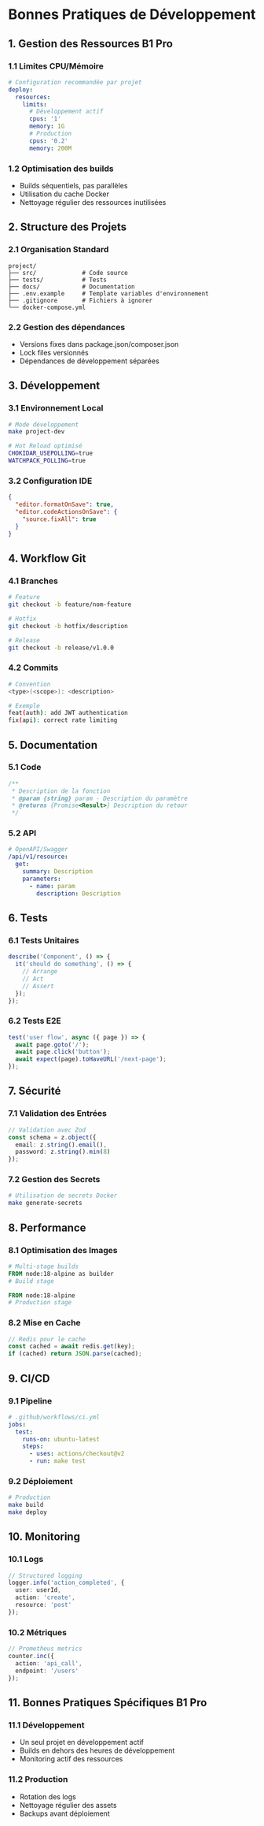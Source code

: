 # Bonnes Pratiques de Développement

## 1. Gestion des Ressources B1 Pro

### 1.1 Limites CPU/Mémoire
```yaml
# Configuration recommandée par projet
deploy:
  resources:
    limits:
      # Développement actif
      cpus: '1'
      memory: 1G
      # Production
      cpus: '0.2'
      memory: 200M
```

### 1.2 Optimisation des builds
- Builds séquentiels, pas parallèles
- Utilisation du cache Docker
- Nettoyage régulier des ressources inutilisées

## 2. Structure des Projets

### 2.1 Organisation Standard
```plaintext
project/
├── src/             # Code source
├── tests/           # Tests
├── docs/            # Documentation
├── .env.example     # Template variables d'environnement
├── .gitignore       # Fichiers à ignorer
└── docker-compose.yml
```

### 2.2 Gestion des dépendances
- Versions fixes dans package.json/composer.json
- Lock files versionnés
- Dépendances de développement séparées

## 3. Développement

### 3.1 Environnement Local
```bash
# Mode développement
make project-dev

# Hot Reload optimisé
CHOKIDAR_USEPOLLING=true
WATCHPACK_POLLING=true
```

### 3.2 Configuration IDE
```json
{
  "editor.formatOnSave": true,
  "editor.codeActionsOnSave": {
    "source.fixAll": true
  }
}
```

## 4. Workflow Git

### 4.1 Branches
```bash
# Feature
git checkout -b feature/nom-feature

# Hotfix
git checkout -b hotfix/description

# Release
git checkout -b release/v1.0.0
```

### 4.2 Commits
```bash
# Convention
<type>(<scope>): <description>

# Exemple
feat(auth): add JWT authentication
fix(api): correct rate limiting
```

## 5. Documentation

### 5.1 Code
```typescript
/**
 * Description de la fonction
 * @param {string} param - Description du paramètre
 * @returns {Promise<Result>} Description du retour
 */
```

### 5.2 API
```yaml
# OpenAPI/Swagger
/api/v1/resource:
  get:
    summary: Description
    parameters:
      - name: param
        description: Description
```

## 6. Tests

### 6.1 Tests Unitaires
```typescript
describe('Component', () => {
  it('should do something', () => {
    // Arrange
    // Act
    // Assert
  });
});
```

### 6.2 Tests E2E
```typescript
test('user flow', async ({ page }) => {
  await page.goto('/');
  await page.click('button');
  await expect(page).toHaveURL('/next-page');
});
```

## 7. Sécurité

### 7.1 Validation des Entrées
```typescript
// Validation avec Zod
const schema = z.object({
  email: z.string().email(),
  password: z.string().min(8)
});
```

### 7.2 Gestion des Secrets
```bash
# Utilisation de secrets Docker
make generate-secrets
```

## 8. Performance

### 8.1 Optimisation des Images
```dockerfile
# Multi-stage builds
FROM node:18-alpine as builder
# Build stage

FROM node:18-alpine
# Production stage
```

### 8.2 Mise en Cache
```typescript
// Redis pour le cache
const cached = await redis.get(key);
if (cached) return JSON.parse(cached);
```

## 9. CI/CD

### 9.1 Pipeline
```yaml
# .github/workflows/ci.yml
jobs:
  test:
    runs-on: ubuntu-latest
    steps:
      - uses: actions/checkout@v2
      - run: make test
```

### 9.2 Déploiement
```bash
# Production
make build
make deploy
```

## 10. Monitoring

### 10.1 Logs
```typescript
// Structured logging
logger.info('action_completed', {
  user: userId,
  action: 'create',
  resource: 'post'
});
```

### 10.2 Métriques
```typescript
// Prometheus metrics
counter.inc({ 
  action: 'api_call',
  endpoint: '/users'
});
```

## 11. Bonnes Pratiques Spécifiques B1 Pro

### 11.1 Développement
- Un seul projet en développement actif
- Builds en dehors des heures de développement
- Monitoring actif des ressources

### 11.2 Production
- Rotation des logs
- Nettoyage régulier des assets
- Backups avant déploiement